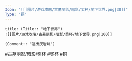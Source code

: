 ```yaml
---
Icon: "![[图片/游戏攻略/古墓丽影/暗影/奖杯/地下世界.png|30]]"
Type: "铜"
---
```

```ad-common-bronze-trophy
title: (Title:: "地下世界")
![[图片/游戏攻略/古墓丽影/暗影/奖杯/地下世界.png|100]]

(Comment:: "逃出灰岩坑")
```

#古墓丽影/暗影/奖杯 #奖杯 #铜
